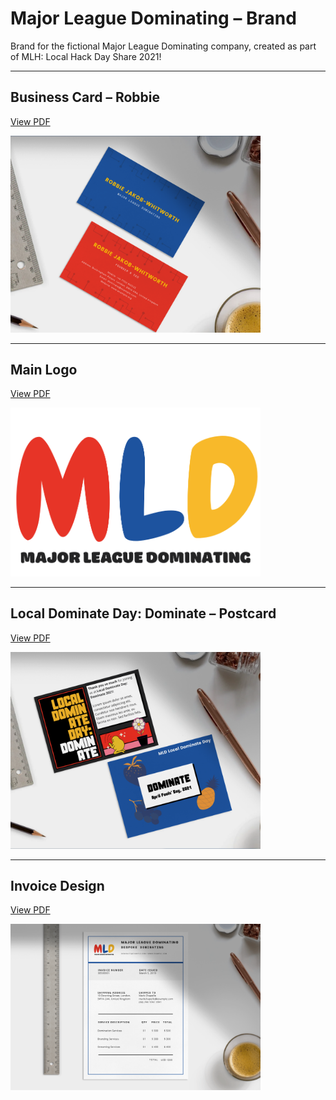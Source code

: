 # Major League Dominating – Brand
Brand for the fictional Major League Dominating company, created as part of MLH: Local Hack Day Share 2021!

***

## Business Card – Robbie

<a href="Business Card - Robbie/Business Card - Robbie.pdf">View PDF</a>

<img src="Business Card - Robbie/Business Card - Robbie - in situ.png" width="400" alt="Business Card - Robbie - in situ" />

***

## Main Logo

<a href="Main Logo/Main Logo.pdf">View PDF</a>

<img src="Main Logo/Main Logo.png" width="400" alt="Main logo" />

***

## Local Dominate Day: Dominate – Postcard

<a href="LDD Postcard/LDD Postcard.pdf">View PDF</a>

<img src="LDD Postcard/LDD Postcard - in situ.png" width="400" alt="Local Dominate Day: Dominate - Postcard - in situ" />

***

## Invoice Design

<a href="Invoice Design/Invoice Design.pdf">View PDF</a>

<img src="Invoice Design/Invoice Design - in situ.png" width="400" alt="Invoice design - in situ" />

